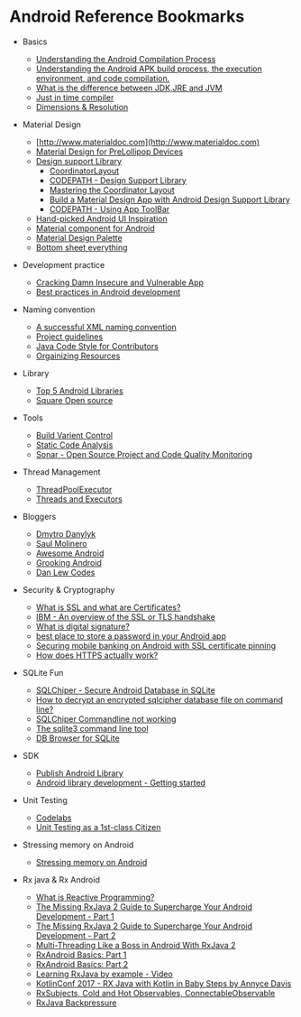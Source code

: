 # Android Reference Bookmarks

+ Basics 
	+ [Understanding the Android Compilation Process](http://www.theappguruz.com/blog/android-compilation-process)
	+ [Understanding the Android APK build process, the execution environment, and code compilation.](https://www.youtube.com/watch?v=Qp-5stxpTz4)
	+ [What is the difference between JDK,JRE and JVM](https://www.youtube.com/watch?v=eaAqwTdUAAo)
	+ [Just in time compiler](https://www.theserverside.com/definition/just-in-time-compiler-JIT)
	+ [Dimensions & Resolution](https://think360studio.com/what-dimensions-resolution-should-be-for-ios-and-android-app-design/)

+ Material Design
	+ [http://www.materialdoc.com](http://www.materialdoc.com)
	+ [Material Design for PreLollipop Devices](https://snow.dog/blog/getting-material-design-for-pre-lollipop-devices-with-appcompat-v21/)	
	+ [Design support Library](https://android-developers.googleblog.com/2015/05/android-design-support-library.html)
		+ [CoordinatorLayout](https://guides.codepath.com/android/Handling-Scrolls-with-CoordinatorLayout)	
		+ [CODEPATH - Design Support Library](https://guides.codepath.com/android/Design-Support-Library)
		+ [Mastering the Coordinator Layout](http://saulmm.github.io/mastering-coordinator)	
		+ [Build a Material Design App with Android Design Support Library](https://codelabs.developers.google.com/codelabs/material-design-style/index.html?index=..%2F..%2Findex#0)
		+ [CODEPATH - Using App ToolBar](https://guides.codepath.com/android/Using-the-App-Toolbar)
	+ [Hand-picked Android UI Inspiration](https://www.uplabs.com/posts/c/material/resources/platform/android)	
	+ [Material component for Android](https://material.io/components/android/catalog/bottom-sheet-dialog-fragment/)
	+ [Material Design Palette](https://www.materialpalette.com)
	+ [Bottom sheet everything](http://www.hidroh.com/2016/06/17/bottom-sheet-everything/)
	
+ Development practice
	+ [Cracking Damn Insecure and Vulnerable App](http://www.androidpentesting.com/2016/03/cracking-damn-insecure-and-vulnerable.html)
	+ [Best practices in Android development](https://github.com/futurice/android-best-practices)
	
+ Naming convention
	+ [A successful XML naming convention](https://jeroenmols.com/blog/2016/03/07/resourcenaming/)
	+ [Project guidelines](https://github.com/ribot/android-guidelines/blob/master/project_and_code_guidelines.md)
	+ [Java Code Style for Contributors](https://source.android.com/source/code-style)
	+ [Orgainizing Resources](https://speakerdeck.com/jeroenmols/the-art-of-organizing-resources)
	
+ Library
	+ [Top 5 Android Libraries](https://infinum.co/the-capsized-eight/top-5-android-libraries-every-android-developer-should-know-about)
	+ [Square Open source](http://square.github.io)
	
+ Tools
	+ [Build Varient Control](https://blog.grandcentrix.net/how-to-install-different-app-variants-on-one-android-device/)
	+ [Static Code Analysis](http://vincentbrison.com/2014/07/19/how-to-improve-quality-and-syntax-of-your-android-code/)
	+ [Sonar - Open Source Project and Code Quality Monitoring](http://www.methodsandtools.com/tools/tools.php?sonar)
	
+ Thread Management 
	+ [ThreadPoolExecutor](http://codetheory.in/android-java-executor-framework/)
	+ [Threads and Executors](http://winterbe.com/posts/2015/04/07/java8-concurrency-tutorial-thread-executor-examples/)
	
+ Bloggers
	+ [Dmytro Danylyk](https://dmytrodanylyk.com)
	+ [Saul Molinero](http://saulmm.github.io)
	+ [Awesome Android](https://yq.aliyun.com/articles/27000)
	+ [Grooking Android](https://www.grokkingandroid.com)
	+ [Dan Lew Codes](http://blog.danlew.net/)
	
+ Security & Cryptography
	+ [What is SSL and what are Certificates?](http://tldp.org/HOWTO/SSL-Certificates-HOWTO/x64.html)
	+ [IBM - An overview of the SSL or TLS handshake](https://www.ibm.com/support/knowledgecenter/SSFKSJ_7.1.0/com.ibm.mq.doc/sy10660_.htm)
	+ [What is digital signature?](http://searchsecurity.techtarget.com/definition/digital-signature)
  	+ [best place to store a password in your Android app](http://www.androidauthority.com/where-is-the-best-place-to-store-a-password-in-your-android-app-597197/)
  	+ [Securing mobile banking on Android with SSL certificate pinning](https://infinum.co/the-capsized-eight/securing-mobile-banking-on-android-with-ssl-certificate-pinning)
  	+ [How does HTTPS actually work?](http://robertheaton.com/2014/03/27/how-does-https-actually-work/)
  	
+ SQLite Fun
	+ [SQLChiper - Secure Android Database in SQLite](http://www.informit.com/articles/article.aspx?p=2268753&seqNum=3)
	+ [How to decrypt an encrypted sqlcipher database file on command line?](https://stackoverflow.com/questions/25132477/how-to-decrypt-an-encrypted-sqlcipher-database-file-on-command-line) 
	+ [SQLChiper Commandline not working ](https://stackoverflow.com/questions/19602599/sqlcipher-command-line-not-working) 
	+ [The sqlite3 command line tool](http://zetcode.com/db/sqlite/tool/) 
	+ [DB Browser for SQLite](http://sqlitebrowser.org)
	
+ SDK
	+ [Publish Android Library](https://dev.to/mohitrajput987/develop--publish-your-own-sdk-in-android---part-3create-gradle-dependency-4nam)
	+ [Android library development - Getting started](https://jeroenmols.com/blog/2020/10/28/library-gettingstarted/)
	
+ Unit Testing 
	+ [Codelabs](https://developer.android.com/training/testing/unit-testing)
	+ [Unit Testing as a 1st-class Citizen](https://robholmes.app/posts/unit-testing-as-a-first-class-citizen/)	
	
+ Stressing memory on Android
	+ [Stressing memory on Android](https://www.amanjeet.me/stressing-memory-on-android/)
	
+ Rx java & Rx Android
	+ [What is Reactive Programming?](https://medium.com/@kevalpatel2106/what-is-reactive-programming-da37c1611382)
	+ [The Missing RxJava 2 Guide to Supercharge Your Android Development - Part 1](https://blog.aritraroy.in/the-missing-rxjava-2-guide-to-supercharge-your-android-development-part-1-624ef326bff4)
	+ [The Missing RxJava 2 Guide to Supercharge Your Android Development - Part 2](https://blog.aritraroy.in/the-missing-rxjava-2-guide-to-supercharge-your-android-development-part-2-7ad0870b69ff)
	+ [Multi-Threading Like a Boss in Android With RxJava 2](https://medium.com/gojekengineering/multi-threading-like-a-boss-in-android-with-rxjava-2-b8b7cf6eb5e2)
	+ [RxAndroid Basics: Part 1](https://kurtisnusbaum.medium.com/rxandroid-basics-part-1-c0d5edcf6850)
	+ [RxAndroid Basics: Part 2](https://kurtisnusbaum.medium.com/rxandroid-basics-part-2-6e877af352)
	+ [Learning RxJava by example - Video](https://www.youtube.com/watch?v=k3D0cWyNno4)
	+ [KotlinConf 2017 - RX Java with Kotlin in Baby Steps by Annyce Davis](https://www.youtube.com/watch?v=YPf6AYDaYf8)
	+ [RxSubjects, Cold and Hot Observables, ConnectableObservable](https://medium.com/@mohitsharma_16765/rxsubjects-cold-and-hot-observables-connectableobservable-6ab0f3020876)
	+ [RxJava Backpressure](https://proandroiddev.com/rxjava-backpressure-and-why-you-should-care-369c5242c9e6)
		
  	
